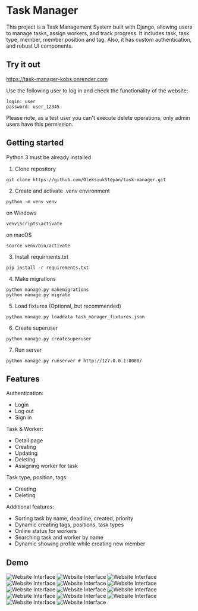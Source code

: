 # Task Manager

This project is a Task Management System built with Django, allowing users to manage tasks, assign workers, and track progress. 
It includes task, task type, member, member position and tag.
Also, it has custom authentication, and robust UI components.

## Try it out

https://task-manager-kobs.onrender.com

Use the following user to log in and check the functionality of the website:

```shell
login: user
password: user_12345
```
Please note, as a test user you can't execute delete operations, only admin users have this permission.
## Getting started

Python 3 must be already installed

1. Clone repository

```shell
git clone https://github.com/OleksiukStepan/task-manager.git
```

2. Create and activate .venv environment

```shell
python -m venv venv
```
on Windows
```shell
venv\Scripts\activate
```
on macOS
```shell
source venv/bin/activate
```

3. Install requirments.txt 

```shell
pip install -r requirements.txt
```

4. Make migrations

```shell
python manage.py makemigrations
python manage.py migrate
```

5. Load fixtures (Optional, but recommended)

```shell
python manage.py loaddata task_manager_fixtures.json
```

6. Create superuser

```shell
python manage.py createsuperuser
```

7. Run server

```shell
python manage.py runserver # http://127.0.0.1:8000/
```


## Features

Authentication:
* Login
* Log out
* Sign in

Task & Worker:
* Detail page
* Creating
* Updating
* Deleting
* Assigning worker for task

Task type, position, tags:
* Creating
* Deleting

Additional features:
* Sorting task by name, deadline, created, priority
* Dynamic creating tags, positions, task types
* Online status for workers
* Searching task and worker by name
* Dynamic showing profile while creating new member

## Demo

![Website Interface](apps/static/assets/img/demo/LogIn.png)
![Website Interface](apps/static/assets/img/demo/SignIn.png)
![Website Interface](apps/static/assets/img/demo/home1.png)
![Website Interface](apps/static/assets/img/demo/home2.png)
![Website Interface](apps/static/assets/img/demo/AllTasks.png)
![Website Interface](apps/static/assets/img/demo/TaskDetail.png)
![Website Interface](apps/static/assets/img/demo/TaskCreate.png)
![Website Interface](apps/static/assets/img/demo/TaskUpdate.png)
![Website Interface](apps/static/assets/img/demo/TaskDelete.png)
![Website Interface](apps/static/assets/img/demo/AllMembers.png)
![Website Interface](apps/static/assets/img/demo/MemberDetail.png)
![Website Interface](apps/static/assets/img/demo/MemberCreate.png)
![Website Interface](apps/static/assets/img/demo/MemberUpdate.png)
![Website Interface](apps/static/assets/img/demo/AddTag.png)
